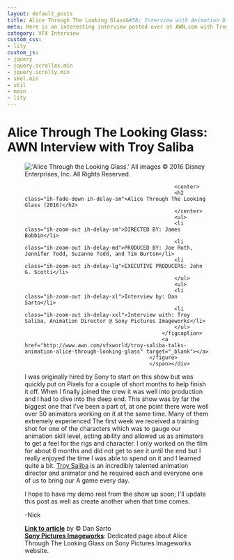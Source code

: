 ```yaml
---
layout: default_posts
title: Alice Through The Looking Glass&#58; Interview with Animation Director Troy Saliba 
meta: Here is an interesting interview posted over at AWN.com with Troy Saliba about the animation work done on Alice Through The Looking Glass by Dan Sarto.
category: VFX Interview
custom_css:
- lity
custom_js:
- jquery
- jquery.scrollex.min
- jquery.scrolly.min
- skel.min
- util
- main
- lity
---
```


<h1 class="major">Alice Through The Looking Glass: AWN Interview with Troy Saliba </h1>

<div><span class="image"><figure class="imghvr-strip-shutter-up"><img src="http://cdn.awn.com/sites/default/files/styles/inline_wide/public/image/attached/1030958-attlg-ff-4-1200.jpg?itok=RRu69OnW" alt="'Alice Through the Looking Glass.’ All images © 2016 Disney Enterprises, Inc. All Rights Reserved." />
                                                <figcaption>
                                                    
                                                    <center>
                                                    <h2 class="ih-fade-down ih-delay-sm">Alice Through The Looking Glass (2016)</h2>
                                                    </center>
                                                    <ul>
                                                    <li class="ih-zoom-out ih-delay-sm">DIRECTED BY: James Bobbin</li>
                                                    <li class="ih-zoom-out ih-delay-md">PRODUCED BY: Joe Roth, Jennifer Todd, Suzanne Todd, and Tim Burton</li>
                                                    <li class="ih-zoom-out ih-delay-lg">EXECUTIVE PRODUCERS: John G. Scotti</li>
                                                    </ul>                                        
                                                    <ul>
                                                    <li class="ih-zoom-out ih-delay-xl">Interview by: Dan Sarto</li>
                                                    <li class="ih-zoom-out ih-delay-xxl">Interview with: Troy Saliba, Animation Director @ Sony Pictures Imageworks</li>
                                                    </ul>
                                                </figcaption>
                                                <a href="http://www.awn.com/vfxworld/troy-saliba-talks-animation-alice-through-looking-glass" target="_blank"></a>
                                            </figure>
                                            </span></div>

I was originally hired by Sony to start on this show but was quickly put on Pixels for a couple of short months to help finish it off. When I finally joined the crew it was well into production and I had to dive into the deep end. This show was by far the biggest one that I've been a part of, at one point there were well over 50 animators working on it at the same time. Many of them extremely experienced  The first week we received a training shot for one of the characters which was to gauge our animation skill level, acting ability and allowed us as animators to get a feel for the rigs and character. I only worked on the film for about 6 months and did not get to see it until the end but I really enjoyed the time I was able to spend on it and I learned quite a bit. [Troy Saliba]() is an incredibly talented animation director and animator and he required each and everyone one of us to bring our A game every day.

I hope to have my demo reel from the show up soon; I'll update this post as well as create another when that time comes.

-Nick

**[Link to article](http://www.awn.com/vfxworld/troy-saliba-talks-animation-alice-through-looking-glass)** by © Dan Sarto   
**[Sony Pictures Imageworks](http://www.imageworks.com/shows.php?p=current-shows&s=alicethroughthelookingglass)**: Dedicated page about Alice Through The Looking Glass on Sony Pictures Imageworks website.
